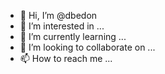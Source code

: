 - 👋 Hi, I’m @dbedon
- 👀 I’m interested in ...
- 🌱 I’m currently learning ...
- 💞️ I’m looking to collaborate on ...
- 📫 How to reach me ...

<!---
dbedon/dbedon is a ✨ special ✨ repository because its `README.md` (this file) appears on your GitHub profile.
You can click the Preview link to take a look at your changes.
--->
